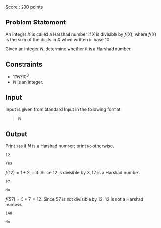 Score : $200$ points

## Problem Statement

An integer $X$ is called a Harshad number if $X$ is divisible by $f(X)$, where $f(X)$ is the sum of the digits in $X$ when written in base $10$.

Given an integer $N$, determine whether it is a Harshad number.

## Constraints

- $1?N?10^8$
- $N$ is an integer.

## Input

Input is given from Standard Input in the following format:

> $N$

## Output

Print `Yes` if $N$ is a Harshad number; print `No` otherwise.

```input1
12
```

```output1
Yes
```

$f(12)=1+2=3$. Since $12$ is divisible by $3$, $12$ is a Harshad number.

```input2
57
```

```output2
No
```

$f(57)=5+7=12$. Since $57$ is not divisible by $12$, $12$ is not a Harshad number.

```input3
148
```

```output3
No
```